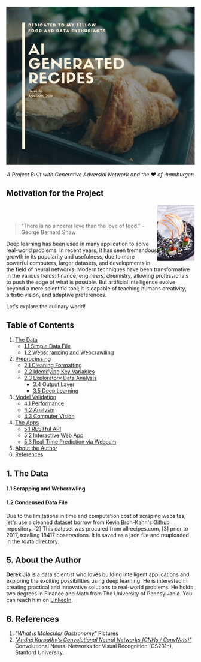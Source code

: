 ![header](img/header.jpg)
<p align="center"><i>A Project Built with Generative Adversial Network and the ❤️ of :hamburger: </i></p>


## Motivation for the Project

<img src="img/molgast3.jpg" height=20%  width=20%  alt="<3?" ALIGN="right">
<br><br>

>  “There is no sincerer love than the love of food."
>         - George Bernard Shaw


Deep learning has been used in many application to solve real-world problems. In recent years, it has seen tremendous growth in its popularity and usefulness, due to more powerful computers, larger datasets, and developments in the field of neural networks. Modern techniques have been transformative in the various fields: finance, engineers, chemistry, allowing professionals to push the edge of what is possible. But artificial intelligence evolve beyond a mere scientific tool; it is capable of teaching humans creativity, artistic vision, and adaptive preferences.

Let's explore the culinary world!

## Table of Contents
1. [The Data](#1-the-database)
	* [1.1 Simple Data File](#11-simple-data-file)
	* [1.2 Webscrapping and Webcrawlling](#12-webscrapping-and-webcrawling)  
2. [Preprocessing](#2preprocessing)
	* [2.1 Cleaning Formatting](#21-cleaning-formatting)
	* [2.2 Identifying Key Variables](#22-identifying-key-variables)  
	* [2.3 Exploratory Data Analysis](#33-dense-layers)
		* [3.4 Output Layer](#34-output-layer)
		* [3.5 Deep Learning](#35-deep-learning)
3. [Model Validation](#4-model-validation)
	* [4.1 Performance](#41-performance)
	* [4.2 Analysis](#42-analysis)
	* [4.3 Computer Vision](#43-computer-vision)
4. [The Apps](#5-the-apps)
	* [5.1 RESTful API](#51-restful-api)
	* [5.2 Interactive Web App](#52-interactive-web-app)
	* [5.3 Real-Time Prediction via Webcam](#53-real-time-prediction-via-webcam)
5. [About the Author](#7-about-the-author)
6. [References](#8-references)

## 1. The Data

#### 1.1 Scrapping and Webcrawling



#### 1.2 Condensed Data File

Due to the limitations in time and computation cost of scraping websites, let's use a cleaned dataset borrow from Kevin Broh-Kahn's Github repository. [2] This dataset was procured from allrecipes.com, [3] prior to 2017, totalling 18417 observations. It is saved as a json file and reuploaded in the /data directory.

## 5. About the Author

**Derek Jia** is a data scientist who loves building intelligent applications and exploring the exciting possibilities using deep learning. He is interested in creating practical and innovative solutions to real-world problems. He holds two degrees in Finance and Math from The University of Pennsylvania. You can reach him on [LinkedIn](https://www.linkedin.com/in/derekdjia).

## 6. References

1. [*"What is Molecular Gastronomy"* Pictures](https://mrcavaliere.com/what-is-molecular-gastronomy/)
2. [*"Andrej Karpathy's Convolutional Neural Networks (CNNs / ConvNets)"*](http://cs231n.github.io/convolutional-networks/) Convolutional Neural Networks for Visual Recognition (CS231n), Stanford University.

